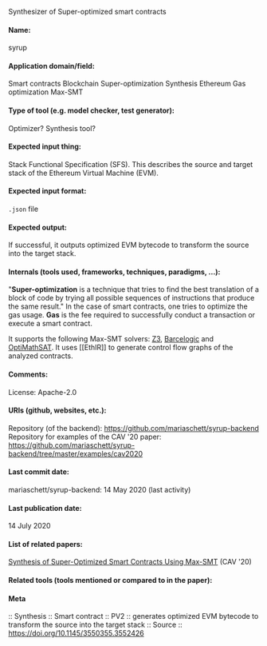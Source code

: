 Synthesizer of Super-optimized smart contracts

#### Name:
syrup

#### Application domain/field:
Smart contracts
Blockchain
Super-optimization
Synthesis
Ethereum
Gas optimization
Max-SMT

#### Type of tool (e.g. model checker, test generator):
Optimizer? Synthesis tool?

#### Expected input thing:
Stack Functional Specification (SFS). This describes the source and target stack of the Ethereum Virtual Machine (EVM).

#### Expected input format:
`.json` file

#### Expected output:
If successful, it outputs optimized EVM bytecode to transform the source into the target stack.

#### Internals (tools used, frameworks, techniques, paradigms, ...):
"**Super-optimization** is a technique that tries to find the best translation of a block of code by trying all possible sequences of instructions that produce the same result."
In the case of smart contracts, one tries to optimize the gas usage. **Gas** is the fee required to successfully conduct a transaction or execute a smart contract.

It supports the following Max-SMT solvers: [Z3](../Solvers/SMT/Z3.md), [Barcelogic](../Solvers/SMT/Barcelogic.md) and [OptiMathSAT](../Solvers/OptiMathSAT.md).
It uses [[EthIR]] to generate control flow graphs of the analyzed contracts.

#### Comments:
License: Apache-2.0

#### URIs (github, websites, etc.):
Repository (of the backend): https://github.com/mariaschett/syrup-backend
Repository for examples of the CAV '20 paper: https://github.com/mariaschett/syrup-backend/tree/master/examples/cav2020

#### Last commit date:
mariaschett/syrup-backend: 14 May 2020 (last activity)

#### Last publication date:
14 July 2020

#### List of related papers:
[Synthesis of Super-Optimized Smart Contracts Using Max-SMT](https://doi.org/10.1007/978-3-030-53288-8_10) (CAV '20)

#### Related tools (tools mentioned or compared to in the paper):

#### Meta
:: Synthesis
:: Smart contract
:: PV2 :: generates optimized EVM bytecode to transform the source into the target stack
:: Source :: https://doi.org/10.1145/3550355.3552426
